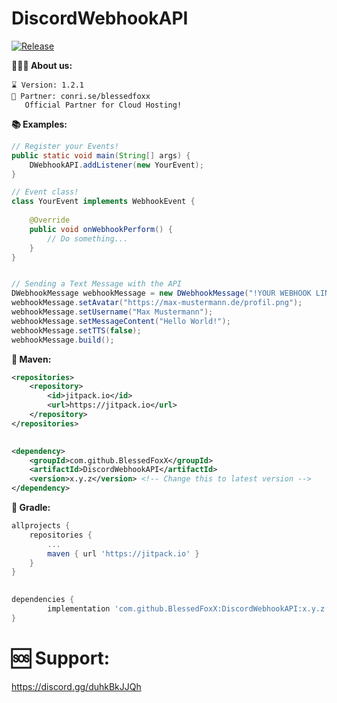 # DiscordWebhookAPI
[![Release](https://jitpack.io/v/BlessedFoxX/DiscordWebhookAPI.svg)](https://jitpack.io/#BlessedFoxX/DiscordWebhookAPI)

**👨🏻‍🚀  About us:**

```
⌛ Version: 1.2.1
👯 Partner: conri.se/blessedfoxx
   Official Partner for Cloud Hosting!
```

**📚 Examples:**


```java
// Register your Events!
public static void main(String[] args) {
	DWebhookAPI.addListener(new YourEvent);       
}

// Event class!
class YourEvent implements WebhookEvent {
	
    @Override
    public void onWebhookPerform() {
        // Do something...
    }
}


// Sending a Text Message with the API
DWebhookMessage webhookMessage = new DWebhookMessage("!YOUR WEBHOOK LINK!");
webhookMessage.setAvatar("https://max-mustermann.de/profil.png");
webhookMessage.setUsername("Max Mustermann");
webhookMessage.setMessageContent("Hello World!");
webhookMessage.setTTS(false);
webhookMessage.build();
```

**🧬 Maven:**
```xml
<repositories>
	<repository>
	    <id>jitpack.io</id>
	    <url>https://jitpack.io</url>
	</repository>
</repositories>
   

<dependency>
    <groupId>com.github.BlessedFoxX</groupId>
    <artifactId>DiscordWebhookAPI</artifactId>
    <version>x.y.z</version> <!-- Change this to latest version -->
</dependency>
```

**🔧 Gradle:**
```gradle
allprojects {
	repositories {
		...
		maven { url 'https://jitpack.io' }
	}
}
  

dependencies {
        implementation 'com.github.BlessedFoxX:DiscordWebhookAPI:x.y.z' <!-- Change this to latest version -->
}
```

# 🆘 Support:
https://discord.gg/duhkBkJJQh
